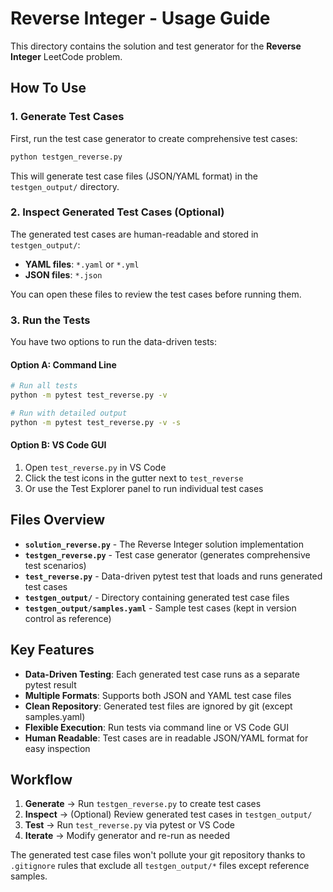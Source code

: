 # Reverse Integer - Usage Guide

This directory contains the solution and test generator for the **Reverse Integer** LeetCode problem.

## How To Use

### 1. Generate Test Cases

First, run the test case generator to create comprehensive test cases:

```bash
python testgen_reverse.py
```

This will generate test case files (JSON/YAML format) in the `testgen_output/` directory.

### 2. Inspect Generated Test Cases (Optional)

The generated test cases are human-readable and stored in `testgen_output/`:
- **YAML files**: `*.yaml` or `*.yml` 
- **JSON files**: `*.json`

You can open these files to review the test cases before running them.

### 3. Run the Tests

You have two options to run the data-driven tests:

#### Option A: Command Line
```bash
# Run all tests
python -m pytest test_reverse.py -v

# Run with detailed output
python -m pytest test_reverse.py -v -s
```

#### Option B: VS Code GUI
1. Open `test_reverse.py` in VS Code
2. Click the test icons in the gutter next to `test_reverse`
3. Or use the Test Explorer panel to run individual test cases

## Files Overview

- **`solution_reverse.py`** - The Reverse Integer solution implementation
- **`testgen_reverse.py`** - Test case generator (generates comprehensive test scenarios)  
- **`test_reverse.py`** - Data-driven pytest test that loads and runs generated test cases
- **`testgen_output/`** - Directory containing generated test case files
- **`testgen_output/samples.yaml`** - Sample test cases (kept in version control as reference)

## Key Features

- **Data-Driven Testing**: Each generated test case runs as a separate pytest result
- **Multiple Formats**: Supports both JSON and YAML test case files
- **Clean Repository**: Generated test files are ignored by git (except samples.yaml)
- **Flexible Execution**: Run tests via command line or VS Code GUI
- **Human Readable**: Test cases are in readable JSON/YAML format for easy inspection

## Workflow

1. **Generate** → Run `testgen_reverse.py` to create test cases
2. **Inspect** → (Optional) Review generated test cases in `testgen_output/`
3. **Test** → Run `test_reverse.py` via pytest or VS Code
4. **Iterate** → Modify generator and re-run as needed

The generated test case files won't pollute your git repository thanks to `.gitignore` rules that exclude all `testgen_output/*` files except reference samples.